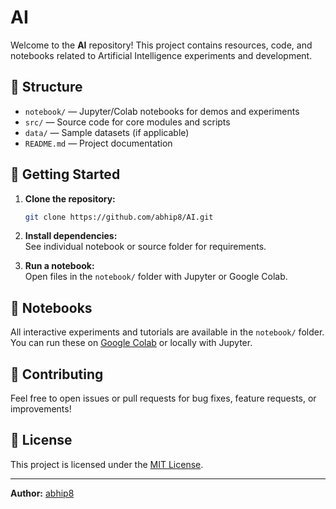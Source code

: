 # AI

Welcome to the **AI** repository! This project contains resources, code, and notebooks related to Artificial Intelligence experiments and development.

## 📁 Structure

- `notebook/` — Jupyter/Colab notebooks for demos and experiments
- `src/` — Source code for core modules and scripts
- `data/` — Sample datasets (if applicable)
- `README.md` — Project documentation

## 🚀 Getting Started

1. **Clone the repository:**
   ```bash
   git clone https://github.com/abhip8/AI.git
   ```
2. **Install dependencies:**  
   See individual notebook or source folder for requirements.

3. **Run a notebook:**  
   Open files in the `notebook/` folder with Jupyter or Google Colab.

## 📝 Notebooks

All interactive experiments and tutorials are available in the `notebook/` folder. You can run these on [Google Colab](https://colab.research.google.com/) or locally with Jupyter.

## 🤝 Contributing

Feel free to open issues or pull requests for bug fixes, feature requests, or improvements!

## 📄 License

This project is licensed under the [MIT License](LICENSE).

---

**Author:** [abhip8](https://github.com/abhip8)